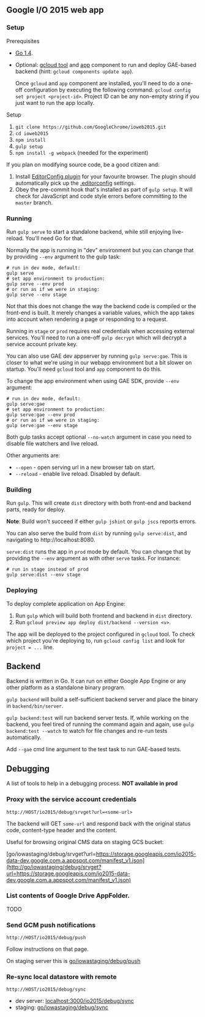 ## Google I/O 2015 web app

### Setup

Prerequisites

* [Go 1.4](https://golang.org/dl/).
* Optional: [gcloud tool](https://cloud.google.com/sdk/#Quick_Start)
  and [app](https://cloud.google.com/sdk/gcloud-app#Installation) component
  to run and deploy GAE-based backend (hint: `gcloud components update app`).

  Once `gcloud` and `app` component are installed, you'll need to do a one-off
  configuration by executing the following command: `gcloud config set project <project-id>`.
  Project ID can be any non-empty string if you just want to run the app locally.

Setup

1. `git clone https://github.com/GoogleChrome/ioweb2015.git`
2. `cd ioweb2015`
3. `npm install`
4. `gulp setup`
5. `npm install -g webpack` (needed for the experiment)

If you plan on modifying source code, be a good citizen and:

1. Install [EditorConfig plugin](http://editorconfig.org/#download) for your favourite browser.
   The plugin should automatically pick up the [.editorconfig](.editorconfig) settings.
2. Obey the pre-commit hook that's installed as part of `gulp setup`.
   It will check for JavaScript and code style errors before committing to the `master` branch.

### Running

Run `gulp serve` to start a standalone backend, while still enjoying live-reload.
You'll need Go for that.

Normally the app is running in "dev" environment but you can change that
by providing `--env` argument to the gulp task:

  ```
  # run in dev mode, default:
  gulp serve
  # set app environment to production:
  gulp serve --env prod
  # or run as if we were in staging:
  gulp serve --env stage
  ```

Not that this does not change the way the backend code is compiled
or the front-end is built. It merely changes a variable values,
which the app takes into account when rendering a page or responding to a request.

Running in `stage` or `prod` requires real credentials when accessing external services.
You'll need to run a one-off `gulp decrypt` which will decrypt a service account private key.

You can also use GAE dev appserver by running `gulp serve:gae`. This is closer to what
we're using in our webapp environment but a bit slower on startup.
You'll need `gcloud` tool and `app` component to do this.

To change the app environment when using GAE SDK, provide `--env` argument:

  ```
  # run in dev mode, default:
  gulp serve:gae
  # set app environment to production:
  gulp serve:gae --env prod
  # or run as if we were in staging:
  gulp serve:gae --env stage
  ```

Both gulp tasks accept optional `--no-watch` argument in case you need to disable
file watchers and live reload.

Other arguments are:

* `--open` - open serving url in a new browser tab on start.
* `--reload` - enable live reload. Disabled by default.

### Building

Run `gulp`. This will create `dist` directory with both front-end and backend parts, ready for deploy.

**Note**: Build won't succeed if either `gulp jshint` or `gulp jscs` reports errors.

You can also serve the build from `dist` by running `gulp serve:dist`,
and navigating to http://localhost:8080.

`serve:dist` runs the app in `prod` mode by default. You can change that
by providing the `--env` argument as with other `serve` tasks. For instance:

  ```
  # run in stage instead of prod
  gulp serve:dist --env stage
  ```

### Deploying

To deploy complete application on App Engine:

1. Run `gulp` which will build both frontend and backend in `dist` directory.
2. Run `gcloud preview app deploy dist/backend --version <v>`.

The app will be deployed to the project configured in `gcloud` tool.
To check which project you're deploying to, run `gcloud config list`
and look for `project = ...` line.

## Backend

Backend is written in Go. It can run on either Google App Engine or any other platform as a standalone
binary program.

`gulp backend` will build a self-sufficient backend server and place the binary in `backend/bin/server`.

`gulp backend:test` will run backend server tests. If, while working on the backend, you feel tired
of running the command again and again, use `gulp backend:test --watch` to watch for file changes
and re-run tests automatically.

Add `--gae` cmd line argument to the test task to run GAE-based tests.


## Debugging

A list of tools to help in a debugging process.
**NOT available in prod**

### Proxy with the service account credentials

```
http://HOST/io2015/debug/srvget?url=<some-url>
```

The backend will GET `some-url` and respond back with the original
status code, content-type header and the content.

Useful for browsing original CMS data on staging GCS bucket:

[go/iowastaging/debug/srvget?url=https://storage.googleapis.com/io2015-data-dev.google.com.a.appspot.com/manifest_v1.json](http://go/iowastaging/debug/srvget?url=https://storage.googleapis.com/io2015-data-dev.google.com.a.appspot.com/manifest_v1.json)


### List contents of Google Drive AppFolder.

TODO


### Send GCM push notifications

```
http://HOST/io2015/debug/push
```

Follow instructions on that page.

On staging server this is [go/iowastaging/debug/push](http://go/iowastaging/debug/push)


### Re-sync local datastore with remote

```
http://HOST/io2015/debug/sync
```

* dev server: [localhost:3000/io2015/debug/sync](http://localhost:3000/io2015/debug/sync)
* staging: [go/iowastaging/debug/sync](http://go/iowastaging/debug/sync)

